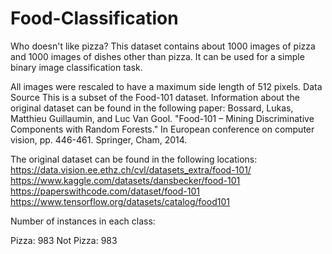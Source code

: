 # Food-Classification

Who doesn't like pizza? This dataset contains about 1000 images of pizza and 1000 images of dishes other than pizza. It can be used for a simple binary image classification task.

All images were rescaled to have a maximum side length of 512 pixels.
Data Source
This is a subset of the Food-101 dataset. Information about the original dataset can be found in the following paper:
Bossard, Lukas, Matthieu Guillaumin, and Luc Van Gool. "Food-101 – Mining Discriminative Components with Random Forests." In European conference on computer vision, pp. 446-461. Springer, Cham, 2014.

The original dataset can be found in the following locations:
https://data.vision.ee.ethz.ch/cvl/datasets_extra/food-101/
https://www.kaggle.com/datasets/dansbecker/food-101
https://paperswithcode.com/dataset/food-101
https://www.tensorflow.org/datasets/catalog/food101

Number of instances in each class:

Pizza: 983
Not Pizza: 983

